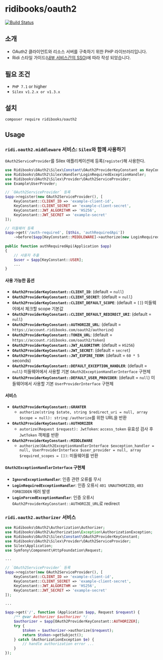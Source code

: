 # ridibooks/oauth2

[![Build Status](https://travis-ci.org/ridi/php-oauth2.svg?branch=master)](https://travis-ci.org/ridi/php-oauth2)

## 소개
- OAuth2 클라이언트와 리소스 서버를 구축하기 위한 PHP 라이브러리입니다.
- Ridi 스타일 가이드([내부 서비스간의 SSO](https://github.com/ridi/style-guide/blob/master/API.md#%EB%82%B4%EB%B6%80-%EC%84%9C%EB%B9%84%EC%8A%A4%EA%B0%84%EC%9D%98-sso))에 따라 작성 되었습니다.

## 필요 조건

- `PHP 7.1` or higher
- `Silex v1.2.x or v1.3.x`

## 설치

```bash
composer require ridibooks/oauth2
```

## Usage

### `ridi.oauth2.middleware` 서비스: `Silex`와 함께 사용하기

`OAuth2ServiceProvider`를 Silex 애플리케이션에 등록(`register`)해 사용한다.

```php
use Ridibooks\OAuth2\Silex\Constant\OAuth2ProviderKeyConstant as KeyConstant;
use Ridibooks\OAuth2\Silex\Handler\LoginRequiredExceptionHandler;
use Ridibooks\OAuth2\Silex\Provider\OAuth2ServiceProvider;
use Example\UserProvder;

// `OAuth2ServiceProvider` 등록
$app->register(new OAuth2ServiceProvider(), [
	KeyConstant::CLIENT_ID => 'example-client-id',
	KeyConstant::CLIENT_SECRET => 'example-client-secret',
	KeyConstant::JWT_ALGORITHM => 'HS256',
	KeyConstant::JWT_SECRET => 'example-secret'
]);

// 미들웨어 등록
$app->get('/auth-required', [$this, 'authRequiredApi'])
	->before($app[KeyConstant::MIDDLEWARE]->authorize(new LoginRequiredExceptionHandler(), new UserProvider());
	
public function authRequiredApi(Application $app)
{
	// 사용자 추출
	$user = $app[KeyConstant::USER];
	...
}
```

#### 사용 가능한 옵션

- **`OAuth2ProviderKeyConstant::CLIENT_ID`**: (default = `null`)
- **`OAuth2ProviderKeyConstant::CLIENT_SECRET`**: (default = `null`)
- **`OAuth2ProviderKeyConstant::CLIENT_DEFAULT_SCOPE`**: (default = `[]`) 미들웨어에서 체크할 scope 기본값
- **`OAuth2ProviderKeyConstant::CLIENT_DEFAULT_REDIRECT_URI`**: (default = `null`)
- **`OAuth2ProviderKeyConstant::AUTHORIZE_URL`**: (default = `https://account.ridibooks.com/oauth2/authorize`)
- **`OAuth2ProviderKeyConstant::TOKEN_URL`**: (default = `https://account.ridibooks.com/oauth2/token`)
- **`OAuth2ProviderKeyConstant::JWT_ALGORITHM`**: (default = `HS256`)
- **`OAuth2ProviderKeyConstant::JWT_SECRET`**: (default = `secret`)
- **`OAuth2ProviderKeyConstant::JWT_EXPIRE_TERM`**: (default = `60 * 5` seconds)
- **`OAuth2ProviderKeyConstant::DEFAULT_EXCEPTION_HANDLER`**: (default = `null`) 미들웨어에서 사용할 기본 `OAuth2ExceptionHandlerInterface` 구현체
- **`OAuth2ProviderKeyConstant::DEFAULT_USER_PROVIDER`**: (default = `null`) 미들웨어에서 사용할 기본 `UserProviderInterface` 구현체

#### 서비스

- **`OAuth2ProviderKeyConstant::GRANTER`**
    - `authorize(string $state, string $redirect_uri = null, array $scope = null): string`: `/authorize`를 위한 URL을 반환
- **`OAuth2ProviderKeyConstant::AUTHORIZER`**
	- `autorize(Request $request): JwtToken`: `access_token` 유효성 검사 후 `JwtToken` 객체를 반환
- **`OAuth2ProviderKeyConstant::MIDDLEWARE`**
	- `authorize(OAuth2ExceptionHandlerInterface $exception_handler = null, UserProviderInterface $user_provider = null, array $required_scopes = [])`: 미들웨어를 반환

#### `OAuth2ExceptionHandlerInterface` 구현체

- **`IgnoreExceptionHandler`**: 인증 관련 오류를 무시
- **`LoginRequiredExceptionHandler`**: 인증 오류시 `401 UNAUTHORIZED`, `403 FORBIDDEN` 에러 발생 
- **`LoginForcedExceptionHandler`**: 인증 오류시 `OAuth2ProviderKeyConstant::AUTHORIZE_URL`로 redirect

### `ridi.oauth2.authorizer` 서비스

```php
use Ridibooks\OAuth2\Authorization\Authorizer;
use Ridibooks\OAuth2\Authorization\Exception\AuthorizationException;
use Ridibooks\OAuth2\Silex\Constant\OAuth2ProviderKeyConstant;
use Ridibooks\OAuth2\Silex\Provider\OAuth2ServiceProvider;
use Silex\Application;
use Symfony\Component\HttpFoundation\Request;

...

// `OAuth2ServiceProvider` 등록
$app->register(new OAuth2ServiceProvider(), [
	KeyConstant::CLIENT_ID => 'example-client-id',
	KeyConstant::CLIENT_SECRET => 'example-client-secret',
	KeyConstant::JWT_ALGORITHM => 'HS256',
	KeyConstant::JWT_SECRET => 'example-secret'
]);

...

$app->get('/', function (Application $app, Request $request) {
	/** @var Authorizer $authorizer */
	$authorizer = $app[OAuth2ProviderKeyConstant::AUTHORIZER];
	try {
		$token = $authorizer->authorize($request);
		return $token->getSubject();
	} catch (AuthorizationException $e) {
		// handle authorization error ...
	}
});
```
